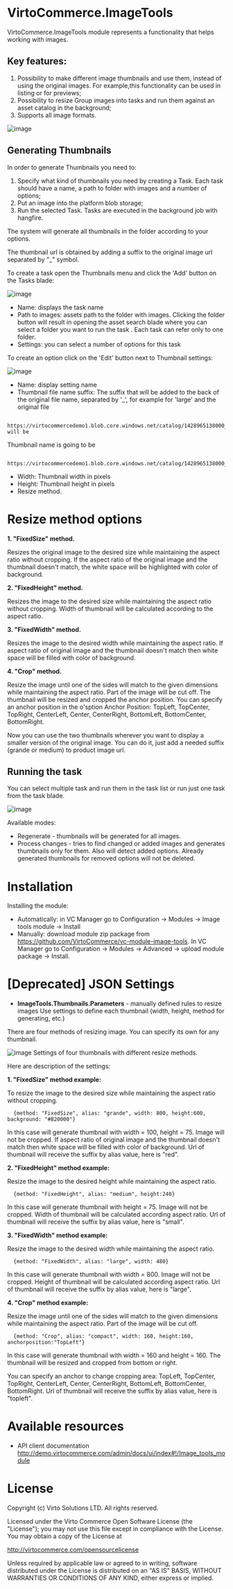 


# VirtoCommerce.ImageTools
VirtoCommerce.ImageTools module represents a functionality that helps working with images.

## Key features:
1. Possibility to make different image thumbnails and use them, instead of using the  original images. For example,this functionality can be used in listing or for previews;
1. Possibility to resize Group images into tasks and run them against an asset catalog in the background;
1. Supports all image formats.

![image](https://user-images.githubusercontent.com/20122385/36428926-e483c5e6-1659-11e8-88aa-e4dc2b95b50b.png)

## Generating Thumbnails

In order to generate Thumbnails you need to:

1. Specify what kind of thumbnails you need by creating a Task. Each task should have a name, a path to folder with images and a number of options;
2. Put an image into the platform blob storage;
3. Run the selected Task. Tasks are executed in the background job with hangfire.

The system will generate all thumbnails in the folder according to your options.

The thumbnail url is obtained by adding a suffix to the original image url separated by "_" symbol.

To create a task open the Thumbnails menu and click the 'Add' button on the Tasks blade:

![image](https://user-images.githubusercontent.com/20122385/36429401-481d02e2-165b-11e8-8061-c0d9a6c88b31.png)

* Name: displays the task name
* Path to images: assets path to the folder with images. Clicking the folder button will result in opening the asset search blade where you can select a folder you want to run the task . Each task can refer only to one folder.
* Settings: you can select a number of options for this task

To create an option click on the 'Edit' button next to Thumbnail settings:

![image](https://user-images.githubusercontent.com/20122385/36429547-a431bbfe-165b-11e8-9607-291cc511878f.png)

* Name: display setting name
* Thumbnail file name suffix: The suffix that will be added to the back of the original file name, separated by '_', for example for 'large' and the original file

```
  https://virtocommercedemo1.blob.core.windows.net/catalog/1428965138000_1133723.jpg will be
```
Thumbnail name is going to be
```
  https://virtocommercedemo1.blob.core.windows.net/catalog/1428965138000_1133723_large.jpg
```

* Width: Thumbnail width in pixels
* Height: Thumbnail height in pixels
* Resize method.

# Resize method options

**1. "FixedSize" method.**

Resizes the original image to the desired size while maintaining the aspect ratio without cropping. If the aspect ratio of the original image and the thumbnail doesn't match, the white space will be highlighted with color of background.

**2. "FixedHeight" method.**

Resizes the image to the desired size while maintaining the aspect ratio without cropping. Width of thumbnail will be calculated according to the aspect ratio.

**3. "FixedWidth" method.**

Resizes the image to the desired width while maintaining the aspect ratio.  If aspect ratio of original image and the thumbnail doesn't match then white space will be filled with color of background.

**4. "Crop" method.**

Resize the image until one of the sides will match to the given dimensions while maintaining the aspect ratio. Part of the image will be cut off. The thumbnail will be resized and cropped the anchor position. You can specify an anchor position in the o'sption Anchor Position: TopLeft, TopCenter, TopRight, CenterLeft, Center, CenterRight, BottomLeft, BottomCenter, BottomRight.

Now you can use the two thumbnails wherever you want to display a smaller version of the original image.
You can do it, just add a needed suffix (grande or medium) to product image url.

## Running the task

You can select multiple task and run them in the task list or run just one task from the task blade.

![image](https://user-images.githubusercontent.com/20122385/36430796-b68279c6-165e-11e8-8e02-ae75e7a11f66.png)

Available modes:

* Regenerate - thumbnails will be generated for all images. 
* Process changes - tries to find changed or added images and generates thumbnails only for them. Also will detect added options. Already generated thumbnails for removed options will not be deleted. 

# Installation

Installing the module:
* Automatically: in VC Manager go to Configuration -> Modules -> Image tools module -> Install
* Manually: download module zip package from https://github.com/VirtoCommerce/vc-module-image-tools. In VC Manager go to Configuration -> Modules -> Advanced -> upload module package -> Install.

# [Deprecated] JSON Settings
* **ImageTools.Thumbnails.Parameters** -  manually defined rules to resize images
Use settings to define each thumbnail (width, height, method for generating, etc.)

There are four methods of resizing image. You can specify  its own for any thumbnail.

![image](https://cloud.githubusercontent.com/assets/7059355/16445900/38c49044-3de5-11e6-94d5-bb71de59444c.png)
Settings of four thumbnails with different resize methods.

Here are description of the settings:

**1. "FixedSize" method example:**

To resize the image to the desired size while maintaining the aspect ratio without cropping.
```
  {method: "FixedSize", alias: "grande", width: 800, height:600, background: "#B20000"} 
```
In this case will generate thumbnail with width = 100, height = 75. Image will not be cropped. If aspect ratio of original image and the thumbnail doesn't match then white space will be filled with color of background. Url of thumbnail will receive the suffix by alias value, here is "red".

**2. "FixedHeight" method example:**

Resize the image to the desired height while maintaining the aspect ratio.
```
  {method: "FixedHeight", alias: "medium", height:240}
```
In this case will generate thumbnail with height = 75. Image will not be cropped. Width of thumbnail will be calculated according aspect ratio. Url of thumbnail will receive the suffix by alias value, here is "small".

**3. "FixedWidth" method example:**

Resize the image to the desired width while maintaining the aspect ratio.
```
  {method: "FixedWidth", alias: "large", width: 480}
```
In this case will generate thumbnail with width = 800. Image will not be cropped. Height of thumbnail will be calculated according aspect ratio. Url of thumbnail will receive the suffix by alias value, here is "large".

**4. "Crop" method example:**

Resize the image until one of the sides will match to the given dimensions while maintaining the aspect ratio. Part of the image will be cut off.
```
  {method: "Crop", alias: "compact", width: 160, height:160, anchorposition:"TopLeft"}
```
In this case will generate thumbnail with width = 160 and height = 160. The thumbnail will be resized and cropped from bottom or right. 

You can specify an anchor to change cropping area: TopLeft, TopCenter, TopRight, CenterLeft, Center, CenterRight, BottomLeft, BottomCenter, BottomRight.  Url of thumbnail will receive the suffix by alias value, here is "topleft".


# Available resources
* API client documentation http://demo.virtocommerce.com/admin/docs/ui/index#!/Image_tools_module

# License
Copyright (c) Virto Solutions LTD.  All rights reserved.

Licensed under the Virto Commerce Open Software License (the "License"); you
may not use this file except in compliance with the License. You may
obtain a copy of the License at

http://virtocommerce.com/opensourcelicense

Unless required by applicable law or agreed to in writing, software
distributed under the License is distributed on an "AS IS" BASIS,
WITHOUT WARRANTIES OR CONDITIONS OF ANY KIND, either express or
implied.
